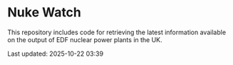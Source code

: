 # Nuke Watch

This repository includes code for retrieving the latest information available on the output of EDF nuclear power plants in the UK.

Last updated: 2025-10-22 03:39